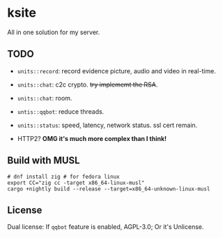 # ksite

All in one solution for my server.

## TODO

- `units::record`: record evidence picture, audio and video in real-time.

- `units::chat`: c2c crypto. ~~try implememt the RSA~~.

- `units::chat`: room.

- `untis::qqbot`: reduce threads.

- `units::status`: speed, latency, network status. ssl cert remain.

- HTTP2? **OMG it's much more complex than I think!**

## Build with MUSL

```
# dnf install zig # for fedora linux
export CC="zig cc -target x86_64-linux-musl"
cargo +nightly build --release --target=x86_64-unknown-linux-musl
```

## License

Dual license: If `qqbot` feature is enabled, AGPL-3.0; Or it's Unlicense.
